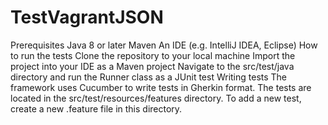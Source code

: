 # TestVagrantJSON

Prerequisites
Java 8 or later
Maven
An IDE (e.g. IntelliJ IDEA, Eclipse)
How to run the tests
Clone the repository to your local machine
Import the project into your IDE as a Maven project
Navigate to the src/test/java directory and run the Runner class as a JUnit test
Writing tests
The framework uses Cucumber to write tests in Gherkin format. The tests are located in the src/test/resources/features directory. To add a new test, create a new .feature file in this directory.
